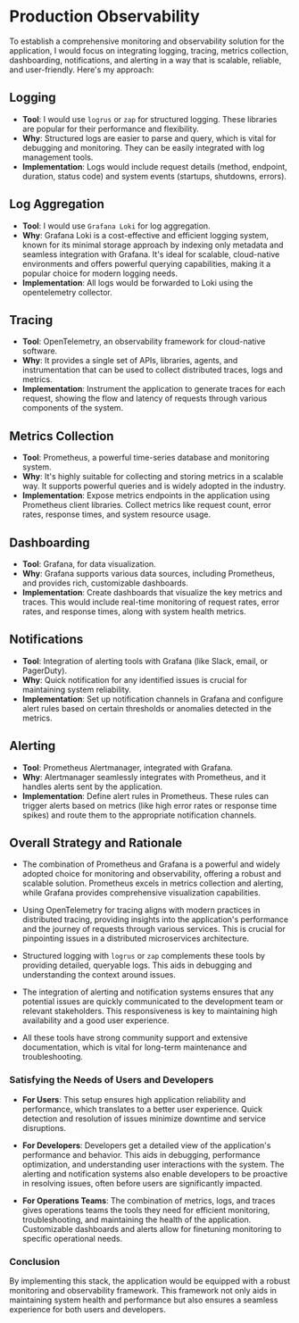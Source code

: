 # Production Observability

To establish a comprehensive monitoring and observability solution for the application, I would focus on integrating logging, tracing, metrics collection, dashboarding, notifications, and alerting in a way that is scalable, reliable, and user-friendly. Here's my approach:

## **Logging**

- **Tool**: I would use `logrus` or `zap` for structured logging. These libraries are popular for their performance and flexibility.
- **Why**: Structured logs are easier to parse and query, which is vital for debugging and monitoring. They can be easily integrated with log management tools.
- **Implementation**: Logs would include request details (method, endpoint, duration, status code) and system events (startups, shutdowns, errors).

## **Log Aggregation**

- **Tool**: I would use `Grafana Loki` for log aggregation.
- **Why**: Grafana Loki is a cost-effective and efficient logging system, known for its minimal storage approach by indexing only metadata and seamless integration with Grafana. It's ideal for scalable, cloud-native environments and offers powerful querying capabilities, making it a popular choice for modern logging needs.
- **Implementation**: All logs would be forwarded to Loki using the opentelemetry collector.

## **Tracing**

- **Tool**: OpenTelemetry, an observability framework for cloud-native software.
- **Why**: It provides a single set of APIs, libraries, agents, and instrumentation that can be used to collect distributed traces, logs and metrics.
- **Implementation**: Instrument the application to generate traces for each request, showing the flow and latency of requests through various components of the system.

## **Metrics Collection**

- **Tool**: Prometheus, a powerful time-series database and monitoring system.
- **Why**: It's highly suitable for collecting and storing metrics in a scalable way. It supports powerful queries and is widely adopted in the industry.
- **Implementation**: Expose metrics endpoints in the application using Prometheus client libraries. Collect metrics like request count, error rates, response times, and system resource usage.

## **Dashboarding**

- **Tool**: Grafana, for data visualization.
- **Why**: Grafana supports various data sources, including Prometheus, and provides rich, customizable dashboards.
- **Implementation**: Create dashboards that visualize the key metrics and traces. This would include real-time monitoring of request rates, error rates, and response times, along with system health metrics.

## **Notifications**

- **Tool**: Integration of alerting tools with Grafana (like Slack, email, or PagerDuty).
- **Why**: Quick notification for any identified issues is crucial for maintaining system reliability.
- **Implementation**: Set up notification channels in Grafana and configure alert rules based on certain thresholds or anomalies detected in the metrics.

## **Alerting**

- **Tool**: Prometheus Alertmanager, integrated with Grafana.
- **Why**: Alertmanager seamlessly integrates with Prometheus, and it handles alerts sent by the application.
- **Implementation**: Define alert rules in Prometheus. These rules can trigger alerts based on metrics (like high error rates or response time spikes) and route them to the appropriate notification channels.

## Overall Strategy and Rationale

- The combination of Prometheus and Grafana is a powerful and widely adopted choice for monitoring and observability, offering a robust and scalable solution. Prometheus excels in metrics collection and alerting, while Grafana provides comprehensive visualization capabilities.

- Using OpenTelemetry for tracing aligns with modern practices in distributed tracing, providing insights into the application's performance and the journey of requests through various services. This is crucial for pinpointing issues in a distributed microservices architecture.

- Structured logging with `logrus` or `zap` complements these tools by providing detailed, queryable logs. This aids in debugging and understanding the context around issues.

- The integration of alerting and notification systems ensures that any potential issues are quickly communicated to the development team or relevant stakeholders. This responsiveness is key to maintaining high availability and a good user experience.

- All these tools have strong community support and extensive documentation, which is vital for long-term maintenance and troubleshooting.

### Satisfying the Needs of Users and Developers

- **For Users**: This setup ensures high application reliability and performance, which translates to a better user experience. Quick detection and resolution of issues minimize downtime and service disruptions.

- **For Developers**: Developers get a detailed view of the application's performance and behavior. This aids in debugging, performance optimization, and understanding user interactions with the system. The alerting and notification systems also enable developers to be proactive in resolving issues, often before users are significantly impacted.

- **For Operations Teams**: The combination of metrics, logs, and traces gives operations teams the tools they need for efficient monitoring, troubleshooting, and maintaining the health of the application. Customizable dashboards and alerts allow for finetuning monitoring to specific operational needs.

### Conclusion

By implementing this stack, the application would be equipped with a robust monitoring and observability framework. This framework not only aids in maintaining system health and performance but also ensures a seamless experience for both users and developers.

